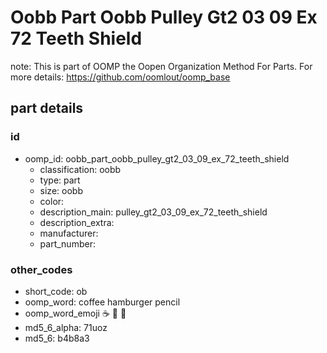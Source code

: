 # Oobb Part Oobb Pulley Gt2 03 09 Ex 72 Teeth Shield  

note: This is part of OOMP the Oopen Organization Method For Parts. For more details: https://github.com/oomlout/oomp_base

##  part details





### id
* oomp_id: oobb_part_oobb_pulley_gt2_03_09_ex_72_teeth_shield
  * classification: oobb
  * type: part
  * size: oobb
  * color: 
  * description_main: pulley_gt2_03_09_ex_72_teeth_shield
  * description_extra: 
  * manufacturer: 
  * part_number: 

### other_codes
* short_code: ob
* oomp_word: coffee hamburger pencil
* oomp_word_emoji :coffee: :hamburger: :pencil:
* md5_6_alpha: 71uoz
* md5_6: b4b8a3